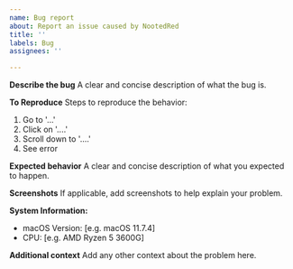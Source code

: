 ```yaml
---
name: Bug report
about: Report an issue caused by NootedRed
title: ''
labels: Bug
assignees: ''

---
```


<!-- Only latest version of NootedRed (from master branch) is supported -->
**Describe the bug**
A clear and concise description of what the bug is.

**To Reproduce**
Steps to reproduce the behavior:
1. Go to '...'
2. Click on '....'
3. Scroll down to '....'
4. See error

**Expected behavior**
A clear and concise description of what you expected to happen.

**Screenshots**
If applicable, add screenshots to help explain your problem.

**System Information:**
 - macOS Version: [e.g. macOS 11.7.4]
 - CPU: [e.g. AMD Ryzen 5 3600G]

**Additional context**
Add any other context about the problem here.

